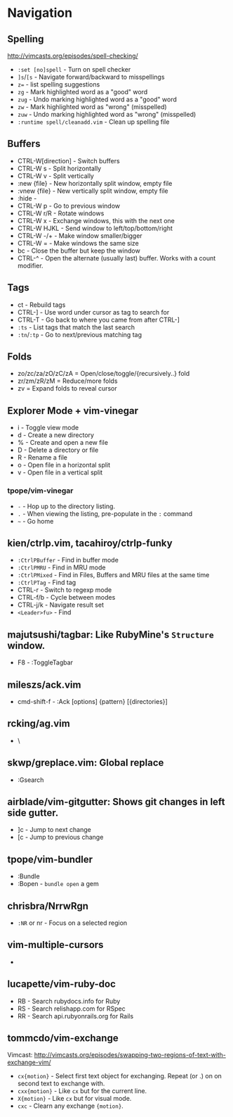 Navigation
==========

Spelling
--------

http://vimcasts.org/episodes/spell-checking/

* `:set [no]spell`  - Turn on spell checker
* `]s`/`[s`         - Navigate forward/backward to misspellings
* `z=`              - list spelling suggestions
* `zg`              - Mark highlighted word as a "good" word
* `zug`             - Undo marking highlighted word as a "good" word
* `zw`              - Mark highlighted word as "wrong" (misspelled)
* `zuw`             - Undo marking highlighted word as "wrong" (misspelled)
* `:runtime spell/cleanadd.vim`   - Clean up spelling file


Buffers
-------

* CTRL-W[direction] - Switch buffers
* CTRL-W s      - Split horizontally
* CTRL-W v      - Split vertically
* :new {file}   - New horizontally split window, empty file
* :vnew {file}  - New vertically split window, empty file
* :hide         - 
* CTRL-W p      - Go to previous window
* CTRL-W r/R    - Rotate windows
* CTRL-W x      - Exchange windows, this with the next one
* CTRL-W HJKL   - Send window to left/top/bottom/right
* CTRL-W -/+    - Make window smaller/bigger
* CTRL-W =      - Make windows the same size
* <leader>bc    - Close the buffer but keep the window
* CTRL-^        - Open the alternate (usually last) buffer. Works with a count
                  modifier.

Tags
----

* <Leader>ct  - Rebuild tags
* CTRL-]      - Use word under cursor as tag to search for
* CTRL-T      - Go back to where you came from after CTRL-]
* `:ts`       - List tags that match the last search
* `:tn`/`:tp` - Go to next/previous matching tag

Folds
-----

* zo/zc/za/zO/zC/zA     = Open/close/toggle/{recursively..} fold
* zr/zm/zR/zM           = Reduce/more folds
* zv                    = Expand folds to reveal cursor

Explorer Mode + vim-vinegar
---------------------------

* i   - Toggle view mode
* d   - Create a new directory
* %   - Create and open a new file
* D   - Delete a directory or file
* R   - Rename a file
* o   - Open file in a horizontal split
* v   - Open file in a vertical split

### tpope/vim-vinegar

* `-`       - Hop up to the directory listing.
* `.`       - When viewing the listing, pre-populate in the `:` command
* `~`       - Go home


kien/ctrlp.vim, tacahiroy/ctrlp-funky
-------------------------------------

* `:CtrlPBuffer`    - Find in buffer mode
* `:CtrlPMRU`       - Find in MRU mode
* `:CtrlPMixed`     - Find in Files, Buffers and MRU files at the same time
* `:CtrlPTag`       - Find tag
* CTRL-r            - Switch to regexp mode
* CTRL-f/b          - Cycle between modes
* CTRL-j/k          - Navigate result set
* `<Leader>fu>`     - Find

majutsushi/tagbar: Like RubyMine's `Structure` window.
-----------------

* F8    - :ToggleTagbar

mileszs/ack.vim
---------------

* cmd-shift-f   - :Ack [options] {pattern} [{directories}]

rcking/ag.vim
-------------

* \

skwp/greplace.vim: Global replace
-----------------

* :Gsearch

airblade/vim-gitgutter: Shows git changes in left side gutter.
----------------------

* ]c    - Jump to next change
* [c    - Jump to previous change

tpope/vim-bundler
-----------------

* :Bundle
* :Bopen    - `bundle open` a gem

chrisbra/NrrwRgn
----------------

* `:NR` or <leader>nr     - Focus on a selected region

vim-multiple-cursors
--------------------

* <C-n>

lucapette/vim-ruby-doc
----------------------

* RB      - Search rubydocs.info for Ruby
* RS      - Search relishapp.com for RSpec
* RR      - Search api.rubyonrails.org for Rails

tommcdo/vim-exchange
--------------------

Vimcast: http://vimcasts.org/episodes/swapping-two-regions-of-text-with-exchange-vim/

* `cx{motion}`    - Select first text object for exchanging. Repeat (or .) on
                    on second text to exchange with.
* `cxx{motion}`   - Like `cx` but for the current line.
* `X{motion}`     - Like `cx` but for visual mode.
* `cxc`           - Clearn any exchange `{motion}`.
